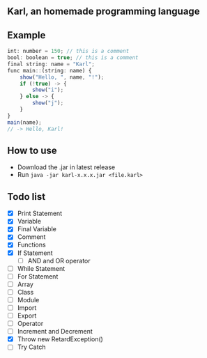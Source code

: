 ## Karl, an homemade programming language

## Example

```js
int: number = 150; // this is a comment
bool: boolean = true; // this is a comment
final string: name = "Karl";
func main::(string: name) {
    show("Hello, ", name, "!");
    if (!true) -> {
        show("i");
    } else -> {
        show("j");
    }
}
main(name);
// -> Hello, Karl!
```

## How to use

- Download the .jar in latest release
- Run `java -jar karl-x.x.x.jar <file.karl>`

## Todo list

- [x] Print Statement
- [x] Variable
- [x] Final Variable
- [x] Comment
- [x] Functions
- [x] If Statement
    - [ ] AND and OR operator
- [ ] While Statement
- [ ] For Statement
- [ ] Array
- [ ] Class
- [ ] Module
- [ ] Import
- [ ] Export
- [ ] Operator
- [ ] Increment and Decrement
- [x] Throw new RetardException()
- [ ] Try Catch